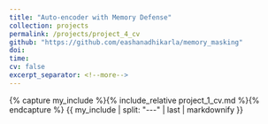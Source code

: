 ```yaml
---
title: "Auto-encoder with Memory Defense"
collection: projects
permalink: /projects/project_4_cv
github: "https://github.com/eashanadhikarla/memory_masking"
doi:
time:
cv: false
excerpt_separator: <!--more-->
---
```


{% capture my_include %}{% include_relative project_1_cv.md %}{% endcapture %}
{{ my_include | split: "---" | last | markdownify }}

<!--more-->
